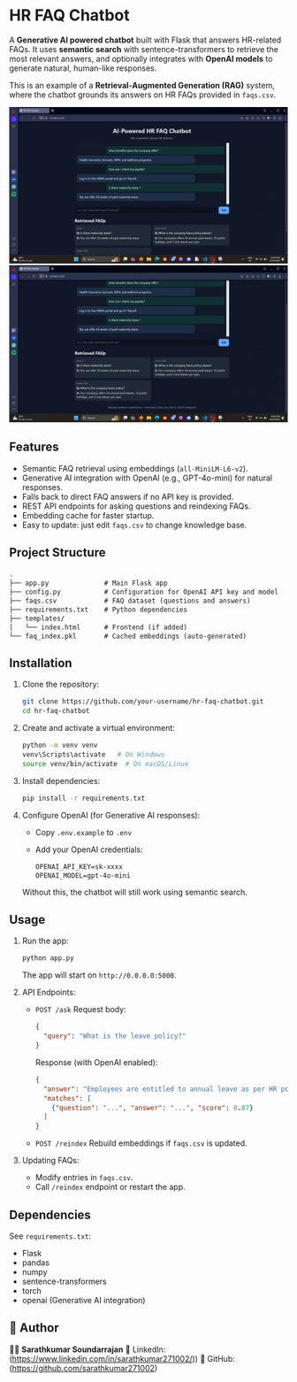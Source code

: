 # HR FAQ Chatbot

A **Generative AI powered chatbot** built with Flask that answers HR-related FAQs.
It uses **semantic search** with sentence-transformers to retrieve the most relevant answers, and optionally integrates with **OpenAI models** to generate natural, human-like responses.

This is an example of a **Retrieval-Augmented Generation (RAG)** system, where the chatbot grounds its answers on HR FAQs provided in `faqs.csv`.

<img src="hrchatbot1.png" alt="hr-faq-chatbot" width="700">
<img src="hrchatbot2.png" alt="hr-faq-chatbot" width="700">

## Features

* Semantic FAQ retrieval using embeddings (`all-MiniLM-L6-v2`).
* Generative AI integration with OpenAI (e.g., GPT-4o-mini) for natural responses.
* Falls back to direct FAQ answers if no API key is provided.
* REST API endpoints for asking questions and reindexing FAQs.
* Embedding cache for faster startup.
* Easy to update: just edit `faqs.csv` to change knowledge base.

## Project Structure

```
.
├── app.py              # Main Flask app
├── config.py           # Configuration for OpenAI API key and model
├── faqs.csv            # FAQ dataset (questions and answers)
├── requirements.txt    # Python dependencies
├── templates/
│   └── index.html      # Frontend (if added)
└── faq_index.pkl       # Cached embeddings (auto-generated)
```

## Installation

1. Clone the repository:

   ```bash
   git clone https://github.com/your-username/hr-faq-chatbot.git
   cd hr-faq-chatbot
   ```

2. Create and activate a virtual environment:

   ```bash
   python -m venv venv
   venv\Scripts\activate   # On Windows
   source venv/bin/activate  # On macOS/Linux
   ```

3. Install dependencies:

   ```bash
   pip install -r requirements.txt
   ```

4. Configure OpenAI (for Generative AI responses):

   * Copy `.env.example` to `.env`
   * Add your OpenAI credentials:

     ```
     OPENAI_API_KEY=sk-xxxx
     OPENAI_MODEL=gpt-4o-mini
     ```

   Without this, the chatbot will still work using semantic search.

## Usage

1. Run the app:

   ```bash
   python app.py
   ```

   The app will start on `http://0.0.0.0:5000`.

2. API Endpoints:

   * `POST /ask`
     Request body:

     ```json
     {
       "query": "What is the leave policy?"
     }
     ```

     Response (with OpenAI enabled):

     ```json
     {
       "answer": "Employees are entitled to annual leave as per HR policy...",
       "matches": [
         {"question": "...", "answer": "...", "score": 0.87}
       ]
     }
     ```

   * `POST /reindex`
     Rebuild embeddings if `faqs.csv` is updated.

3. Updating FAQs:

   * Modify entries in `faqs.csv`.
   * Call `/reindex` endpoint or restart the app.

## Dependencies

See `requirements.txt`:

* Flask
* pandas
* numpy
* sentence-transformers
* torch
* openai (Generative AI integration)


## 📢 Author

👨‍💻 **Sarathkumar Soundarrajan**
📌 LinkedIn: (https://www.linkedin.com/in/sarathkumar271002/))
📌 GitHub: (https://github.com/sarathkumar271002)

